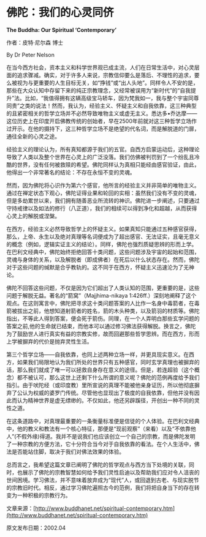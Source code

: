 # 佛陀：我们的心灵同侪

**The Buddha: Our Spiritual ‘Contemporary’**

作者：皮特·尼尔森 博士

By Dr Peter Nelson

在当今西方社会，资本主义和科学世界观已成主流，人们在日常生活中，对心灵层面的追求骤减。确实，对于许多人来说，宗教信仰要么是落后、不理性的追求，要么被视为与更重要的人生目标无关，如“挣钱”或“出人头地”。同样令人不安的是，那些在大众认知中存留下来的纯正宗教理念，又经常被误用为“新时代”的“自我提升”法。比如，“我值得拥有这辆高级宝马轿车，因为梵我如一，我与整个宇宙同尊同贵”之类的说法！然而，我认为，经验主义、怀疑主义和自我依靠，这三种典型的且紧密相关的哲学立场并不必然导致唯物主义或虚无主义。悉达多•乔达摩——这位历史上在印度开启佛教传统的创始者，早在2500年前就对这三种哲学立场作过开示。在他的摄持下，这三种哲学立场不是绝望的代名词，而是解脱道的门扉，通往全新的心灵之途。

经验主义的理论认为，所有真知都源于我们的五官。自西方启蒙运动后，这种理论导致了人类以及整个世界在心灵上的广泛没落。我们仿佛被判罚到了一个纷乱且冷酷的世界，没有任何被救赎的希望。佛陀同样认为真相只能经由感官验证，由此，他得出一个非常著名的结论：不存在永恒不变的灵魂。

然而，因为佛陀将心识作为第六个感官，他所言的经验主义并非简单的唯物主义。通过在禅定状态下观心，佛陀证得业果和轮回的实相：虽然我们没有不变的灵魂，但是多劫累世以来，我们拥有随善恶业所流转的神识。佛陀进一步阐述，只要通过守持戒律以及如法的修行（八正道），我们的相续可以得到净化和超越，从而获得心灵上的解脱或涅槃。

在西方，经验主义必然导致哲学上的怀疑主义。如果真知只能通过五种感官获得，那么，上帝、永生以及绝对真理等名词便成为了超出感官、无法证实，且毫无意义的概念（例如，逻辑实证主义的结论）。同样，佛陀也强烈质疑思辨的形而上学。在巴利文经典中，佛陀始终拒绝回答十类问题，这些问题涉及宇宙的起始和范围，灵魂与身体的关系，以及解脱者（即成佛者）在死后以什么状态存在。然而，佛陀对于这些问题的缄默是合乎教轨的。这不同于在西方，怀疑主义迅速沦为了无神论。

佛陀不回答这些问题，不仅是因为它们超出了人类认知的范围，更重要的是，这些问题于解脱无益。著名的“箭窝”（Majjhima-nikaya 1:426ff.）深刻地阐释了这个观点。在这则寓言中，佛陀把寻求这十类问题答案的人比作一名身中毒箭者，在毒箭被拔出之前，他想知道射箭者的姓名，箭的木头种类，以及箭羽的材质等。佛陀指出，不等此人得到答案，便会死于箭伤。同理，在一个人弄明白那些玄学问题的答案之前,他的生命就已结束，而他本可以通过修习佛法获得解脱。换言之，佛陀为了鼓励世人进行真实有益的宗教实修，故而回避那些哲学思辨。而在西方，形而上学被摒弃的代价是抛弃灵性生活。

第三个哲学立场——自我依靠，也同上述两种立场一样，并更具现实意义。在西方，如果我们局限地认为我们所处的世界只有五种感官，同时玄学真理也被摒弃的话，那么我们就成了唯一可以拯救自身存在意义的途径。但是，若连超验（这个概念）都不被认可，那么这世上还剩下什么所谓的意义呢？佛陀的范例再度给予我们指引。由于吠陀经（或印度教）里所宣说的真理不能被他亲身证历，所以他彻底摒弃了公认为权威的婆罗门传统。尽管他也显现出了极度的自我依靠，但他并没有因此而认为精神世界是虚无缥缈的。不仅如此，他还另辟蹊径，开创出一种不同的灵性之道。

在这条道路中，对真理最重要的一条衡量标准便是信徒的个人体验。在巴利文经典中，他的教义和教法有一个核心特征，那便是“现前观察”（来看）以及“不依靠他人”\(不假外缘\)得道。我并不是说我们也应该创立一个自己的宗教，而是佛陀发明了一种宗教的方便方法，它十分符合当今对于自我依靠的看法。在个人生活中，佛法是否能站住脚，取决于我们对佛法效果的体验。

总而言之，我希望这篇文章已阐明了佛陀的哲学观点与西方当下处境的关联，同时，也展示了佛陀的宗教智慧如何给予我们灵性启迪以及帮助我们应对令人沮丧的世间困境。学习佛法，并不意味着放弃成为“现代”人，或回退到古老、与现实脱节的宗教旧时代。相反，通过学习佛陀遍照古今的范例，我们将把自身当下的存在转变为一种积极的宗教行为。

文章来源：[http://www.buddhanet.net/spiritual-contemporary.htm](http://www.buddhanet.net/spiritual-contemporary.htm)

原文发布日期：2002.04


